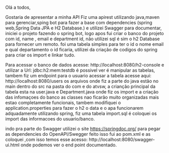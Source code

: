 Olá a todos,

Gostaria de apresentar a minha API
Fiz uma apirest utilizando java,maven para gerenciar,sping bot para fazer a base com  dependencies (spring web,Spring Data JPA e H2 Database.) e utilizei Swagger para documentar,
iniciei o projeto fazendo o spring bot,
logo apos fui criar o banco do projeto com id, name , email e department id, não utilizei sql é sim o h2 Database para fornecer um remoto.
foi uma tabela simples para ter o id o nome email e qual departamento o id ficaria,
utilizei da criação de codigos do spring para criar os import e linkar tudo.

Para acessar o banco de dados acesse: http://localhost:8080/h2-console e utilizar a Url: jdbc:h2:mem:testdb é possivel ver é manipular as tabelas,
tambem fiz um endpoint para o usuario acessar a tabela acesse aqui: http://localhost:8080/users
os arquivos onde fiz a parte do java estão no main dentro do src na pasta do com e do atvsw,
a crianção principal da tabela esta na user.java e Department.java onde fiz os import e a criação das infomaçoes do banco
as classes nao ficarão muito organizadas mais estao completamente funcionais,
tambem modifiquei o application.properties para fazer o h2 o data e o apa funcionarem adquadamente utilizando spring,
fiz uma tabela import.sql é coloquei os import das informacoes do usuario/banco.

indo pra parte do Swagger utilizei o site https://springdoc.org/ para pegar as dependencies do OpenAPI/Swegger feito isso fui ao pom.xml e as coloquei 
,com isso temos esse acesso: http://localhost:8080/swagger-ui.html onde podemos ver o end point documentado.
